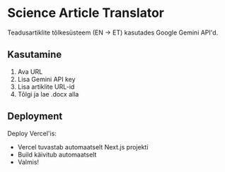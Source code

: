 # Science Article Translator  
  
Teadusartiklite tõlkesüsteem (EN → ET) kasutades Google Gemini API'd.  
  
## Kasutamine  
  
1. Ava URL  
2. Lisa Gemini API key  
3. Lisa artiklite URL-id  
4. Tõlgi ja lae .docx alla  
  
## Deployment  
  
Deploy Vercel'is:  
- Vercel tuvastab automaatselt Next.js projekti  
- Build käivitub automaatselt  
- Valmis!  
